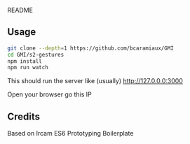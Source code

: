 README

## Usage

```sh
git clone --depth=1 https://github.com/bcaramiaux/GMI
cd GMI/s2-gestures
npm install
npm run watch
```

This should run the server like (usually) http://127.0.0.0:3000 

Open your browser go this IP

## Credits

Based on Ircam ES6 Prototyping Boilerplate

